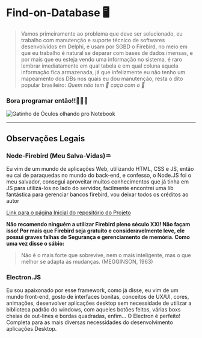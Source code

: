 # Find-on-Database 🖥️

>Vamos primeiramente ao problema que deve ser solucionado, eu trabalho com manutenção e suporte técnico de softwares desenvolvidos em Delphi, e usam por SGBD o Firebird, no meio em que eu trabalho é natural se deparar com bases de dados imensas, e por mais que eu esteja vendo uma informação no sistema, é raro lembrar imediatamente em qual tabela e em qual coluna aquela informação fica armazenada, já que infelizmente eu não tenho um mapeamento dos DBs nos quais eu dou manutenção, resta o dito popular brasileiro: _Quem não tem 🐶 caça com o 🐶_

### **Bora programar então!!🚀👨‍💻**

![Gatinho de Óculos olhando pro Notebook](https://c.tenor.com/29Ok5pc0ivAAAAAd/gatinho-gato.gif)

<hr>

## Observações Legais

### Node-Firebird (Meu Salva-Vidas)♒

Eu vim de um mundo de aplicações Web, utilizando HTML, CSS e JS, então eu cai de paraquedas no mundo do back-end, e confesso, o Node.JS foi o meu salvador, consegui aproveitar muitos conhecimentos que já tinha em JS para utilizá-los no lado do servidor, facilmente encontrei uma lib fantástica para gerenciar bancos firebird, vou deixar todos os créditos ao autor

[Link para o página Inicial do repositório do Projeto](https://github.com/hgourvest/node-firebird)

**Não recomendo ninguém a utilizar Firebird pleno século XXI! Não façam isso! Por mais que Firebird seja gratuito e consideravelmente leve, ele possui graves falhas de Segurança e gerenciamento de memória. Como uma vez disse o sábio:**

>Não é o mais forte que sobrevive, nem o mais inteligente, mas o que melhor se adapta às mudanças. (MEGGINSON, 1963)

### Electron.JS

Eu sou apaixonado por esse framework, como já disse, eu vim de um mundo front-end, gosto de interfaces bonitas, conceitos de UX/UI, cores, animações, desenvolver aplicações desktop sem necessidade de utilizar a biblioteca padrão do windows, com aqueles botões feitos, várias boxs cheias de out-lines e bordas quadradas, enfim... O Electron é perfeito! Completa para as mais diversas necessidades do desenvolvimento aplicações Desktop.